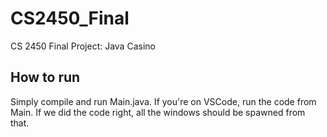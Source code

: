 # CS2450_Final
CS 2450 Final Project: Java Casino

## How to run
Simply compile and run Main.java. If you're on VSCode, run the code from Main. If we did the code right, all the windows should be spawned from that.